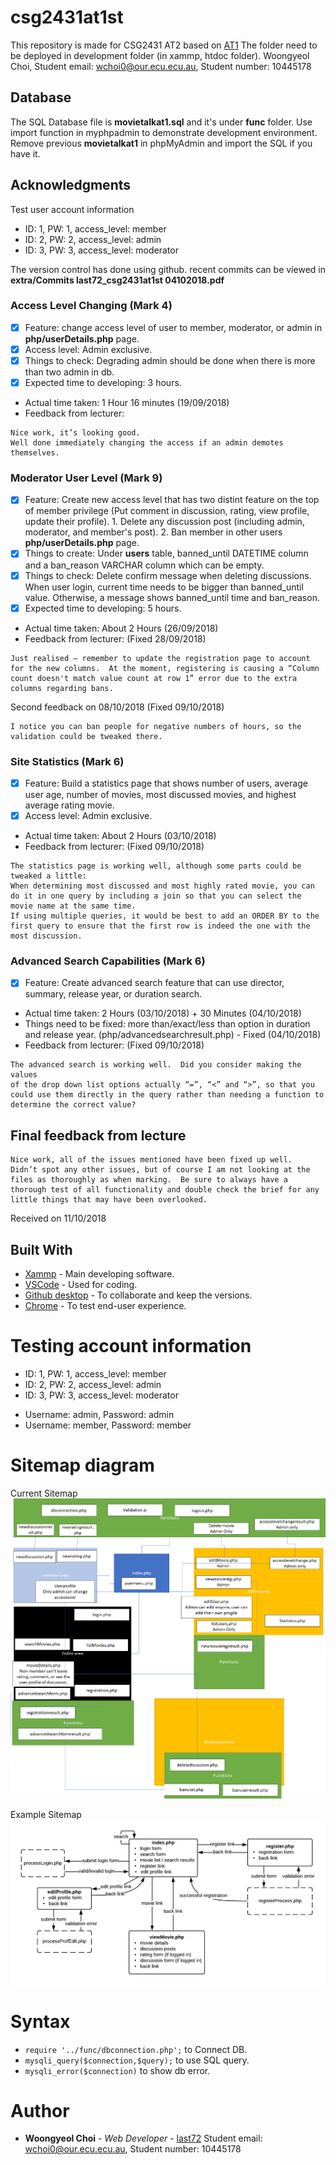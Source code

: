 # csg2431at1st
This repository is made for CSG2431 AT2 based on [AT1](https://github.com/last72/csg2431at1st/releases/tag/v1.0)
The folder need to be deployed in development folder (in xammp, htdoc folder).
Woongyeol Choi, Student email: wchoi0@our.ecu.ecu.au, Student number: 10445178

## Database
The SQL Database file is **movietalkat1.sql** and it's under **func** folder.
Use import function in myphpadmin to demonstrate development environment.
Remove previous **movietalkat1** in phpMyAdmin and import the SQL if you have it.

## Acknowledgments

Test user account information
- ID: 1, PW: 1, access_level: member
- ID: 2, PW: 2, access_level: admin
- ID: 3, PW: 3, access_level: moderator

The version control has done using github. recent commits can be viewed in **extra/Commits last72_csg2431at1st 04102018.pdf**


### Access Level Changing (Mark 4)
- [X] Feature: change access level of user to member, moderator, or admin in **php/userDetails.php** page.
- [X] Access level: Admin exclusive.
- [X] Things to check: Degrading admin should be done when there is more than two admin in db.
- [X] Expected time to developing: 3 hours.
* Actual time taken: 1 Hour 16 minutes (19/09/2018)
* Feedback from lecturer:
```
Nice work, it’s looking good.
Well done immediately changing the access if an admin demotes themselves.
```

### Moderator User Level (Mark 9)
- [X] Feature: Create new access level that has two distint feature on the top of member privilege (Put comment in discussion, rating, view profile, update their profile). 1. Delete any discussion post (including admin, moderator, and member's post). 2. Ban member in other users **php/userDetails.php** page.
- [X] Things to create: Under **users** table, banned_until DATETIME column and a ban_reason VARCHAR column which can be empty.
- [X] Things to check: Delete confirm message when deleting discussions. When user login, current time needs to be bigger than banned_until value. Otherwise, a message shows banned_until time and ban_reason.
- [X] Expected time to developing: 5 hours.
* Actual time taken: About 2 Hours (26/09/2018)
* Feedback from lecturer: (Fixed 28/09/2018)
```
Just realised – remember to update the registration page to account for the new columns.  At the moment, registering is causing a “Column count doesn't match value count at row 1” error due to the extra columns regarding bans.
```

Second feedback on 08/10/2018 (Fixed 09/10/2018)
```
I notice you can ban people for negative numbers of hours, so the validation could be tweaked there.
```

### Site Statistics (Mark 6)
- [X] Feature: Build a statistics page that shows number of users, average user age, number of movies, most discussed movies, and highest average rating movie.
- [X] Access level: Admin exclusive.
* Actual time taken: About 2 Hours (03/10/2018)
* Feedback from lecturer: (Fixed 09/10/2018)
```
The statistics page is working well, although some parts could be tweaked a little:
When determining most discussed and most highly rated movie, you can do it in one query by including a join so that you can select the movie name at the same time.
If using multiple queries, it would be best to add an ORDER BY to the first query to ensure that the first row is indeed the one with the most discussion.
```

### Advanced Search Capabilities (Mark 6)
- [X] Feature: Create advanced search feature that can use director, summary, release year, or duration search.
* Actual time taken: 2 Hours (03/10/2018) + 30 Minutes (04/10/2018)
* Things need to be fixed: more than/exact/less than option in duration and release year. (php/advancedsearchresult.php) - Fixed (04/10/2018)
* Feedback from lecturer: (Fixed 09/10/2018)
```
The advanced search is working well.  Did you consider making the values
of the drop down list options actually “=”, “<” and “>”, so that you could use them directly in the query rather than needing a function to determine the correct value?
```

## Final feedback from lecture
```
Nice work, all of the issues mentioned have been fixed up well.
Didn’t spot any other issues, but of course I am not looking at the files as thoroughly as when marking.  Be sure to always have a thorough test of all functionality and double check the brief for any little things that may have been overlooked.
```
Received on 11/10/2018

## Built With

* [Xammp](https://www.apachefriends.org/index.html) - Main developing software.
* [VSCode](https://code.visualstudio.com/) - Used for coding.
* [Github desktop](https://desktop.github.com/) - To collaborate and keep the versions.
* [Chrome](https://www.google.com/chrome/) - To test end-user experience.

# Testing account information
- ID: 1, PW: 1, access_level: member
- ID: 2, PW: 2, access_level: admin
- ID: 3, PW: 3, access_level: moderator
* Username: admin, Password: admin
* Username: member, Password: member
 
# Sitemap diagram
Current Sitemap
![Sitemap](/img/diagram.png?raw=true "Sitemap")

Example Sitemap
![Sitemap](/img/sitemapexample.png?raw=true "exampleSitemap")

# Syntax
* ```require '../func/dbconnection.php';``` to Connect DB.
* ```mysqli_query($connection,$query);``` to use SQL query.
* ```mysqli_error($connection)``` to show db error.


# Author

* **Woongyeol Choi** - *Web Developer* - [last72](https://github.com/last72/)
Student email: wchoi0@our.ecu.ecu.au, Student number: 10445178